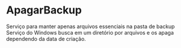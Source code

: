 # ApagarBackup
Serviço para manter apenas arquivos essenciais na pasta de backup
Serviço do Windows busca em um diretório por arquivos e os apaga dependendo da data de criação.
